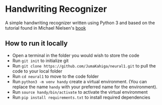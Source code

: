 # Handwriting Recognizer
A simple handwriting recognizer written using Python 3 and based on the tutorial found in Michael Nielsen's [book](http://neuralnetworksanddeeplearning.com/chap1.html)

## How to run it locally
- Open a terminal in the folder you would wish to store the code
- Run `git init` to initialize git
- Run `git clone https://github.com/JumaKahiga/neural1.git` to pull the code to your local folder
- Run `cd neural1` to move to the code folder
- Run `python3 -m venv handy` create a virtual environment. (You can replace the name `handy` with your preferred name for the environment).
- Run `source handy/bin/activate` to activate the virtual environment
- Run `pip install requirements.txt` to install required dependencies

